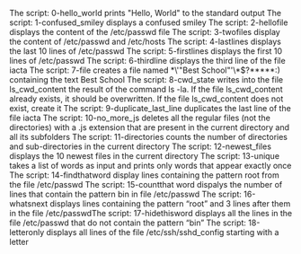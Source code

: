 The script: 0-hello_world prints "Hello, World" to the standard output
The script: 1-confused_smiley displays a confused smiley
The script: 2-hellofile displays the content of the /etc/passwd file
The script: 3-twofiles display the content of /etc/passwd and /etc/hosts
The script: 4-lastlines displays the last 10 lines of /etc/passwd
The script: 5-firstlines displays the first 10 lines of /etc/passwd
The script: 6-thirdline displays the third line of the file iacta
The script: 7-file creates a file named \*\\'"Best School"\'\\*$\?\*\*\*\*\*:) containing the text Best School
The script: 8-cwd_state writes into the file ls_cwd_content the result of the command ls -la. If the file ls_cwd_content already exists, it should be overwritten. If the file ls_cwd_content does not exist, create it
The script: 9-duplicate_last_line duplicates the last line of the file iacta
The script: 10-no_more_js deletes all the regular files (not the directories) with a .js extension that are present in the current directory and all its subfolders
The script: 11-directories counts the number of directories and sub-directories in the current directory
The script: 12-newest_files displays the 10 newest files in the current directory
The script: 13-unique takes a list of words as input and prints only words that appear exactly once
The script: 14-findthatword display lines containing the pattern root from the file /etc/passwd 
The script: 15-countthat word dispalys the number of lines that contain the pattern bin in file /etc/passwd
The script: 16-whatsnext displays lines containing the pattern “root” and 3 lines after them in the file /etc/passwdThe script: 17-hidethisword displays all the lines in the file /etc/passwd that do not contain the pattern “bin”
The script: 18-letteronly displays all lines of the file /etc/ssh/sshd_config starting with a letter
